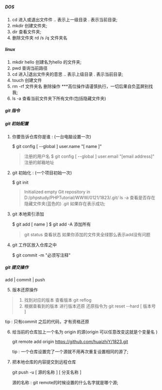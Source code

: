 ##### DOS

1. cd 进入或退出文件件  .. 表示上一级目录  . 表示当前目录; 
2. mkdir 创建文件夹;
3. dir 查看文件夹;
4. 删除文件夹  rd /s /q 文件夹名
   
##### linux

1. mkdir hello 创建名为hello 的文件夹;
2. pwd 查询当前路径
3. cd 进入|退出文件夹的意思 .. 表示上级目录 . 表示当前目录;
4. touch 创建文件
5. rm -rf 文件夹名 删除操作  ***高位操作请谨慎执行，一切后果自负蓝屏别找我;
6. ls -a 查看当前文件夹下所有文件(包括隐藏文件夹)

##### git 指令


##### git 初始配置

1. 你要告诉仓库你是谁 :  (一台电脑设置一次)

      $ git config [ --global ] user.name "[ name ]"
      >注册的用户名 
      $ git config [ --global ] user.email "[email address]"
      >注册的邮箱地址

2. git 初始化 :  (一个项目初始一次)

      $ git init 
      
      >Initialized empty Git repository in D:/phpstudy/PHPTutorial/WWW/0121/1823/.git/
      > ls -a 查看是否存在隐藏文件夹(蓝色的) .git 如果存在表示成功;

3. git 本地索引添加

      $ git add [ name ] 
      $ git add -A 添加所有 

      > git status 查看状态 
      > 如果你添加的文件夹全绿那么表示add没有问题

4. git 工作区放入仓库之中
      
      $ git commit -m "必须写注释"

#####  git 提交操作

add | commit | push 

5. 版本还原操作

> 1. 找到对应的版本  查看版本 git reflog 
> 2. 根据查看到的版本 进行版本还原 还原指令为 git reset --hard [ 版本号 ] 

tip : 只有commit 之后的代码，才有资格还原 

6. 给当前的仓库加上一个名为 origin 的源(origin 可以任意改变这就是个变量名 ) 

   git remote add origin https://github.com/huaizhiY/1823.git

   tip : 一个仓库设置完了一个源就不用再次重复设置相同的源了;

7. 把本地仓库的内容提交到远程仓库 

   git push -u [ 源的名称 ] [ 分支名称 ] 

   源的名称 : git remote的时候设置的什么名字就是哪个源;

